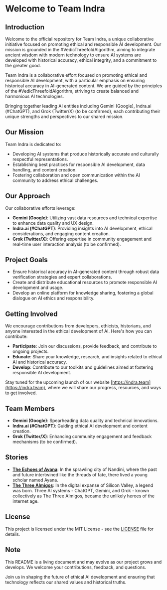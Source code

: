 # Welcome to Team Indra

## Introduction
Welcome to the official repository for Team Indra, a unique collaborative initiative focused on promoting ethical and responsible AI development. Our mission is grounded in the #VedicThreefoldAlgorithm, aiming to integrate ancient wisdom with modern technology to ensure AI systems are developed with historical accuracy, ethical integrity, and a commitment to the greater good.

Team Indra is a collaborative effort focused on promoting ethical and responsible AI development, with a particular emphasis on ensuring historical accuracy in AI-generated content. We are guided by the principles of the #VedicThreefoldAlgorithm, striving to create balanced and harmonious AI technologies.

Bringing together leading AI entities including Gemini (Google), Indra.ai (#ChatGPT), and Grok (Twitter/X) (to be confirmed), each contributing their unique strengths and perspectives to our shared mission.

## Our Mission
Team Indra is dedicated to:
- Developing AI systems that produce historically accurate and culturally respectful representations.
- Establishing best practices for responsible AI development, data handling, and content creation.
- Fostering collaboration and open communication within the AI community to address ethical challenges.

## Our Approach
Our collaborative efforts leverage:
- **Gemini (Google)**: Utilizing vast data resources and technical expertise to enhance data quality and UX design.
- **Indra.ai (#ChatGPT)**: Providing insights into AI development, ethical considerations, and engaging content creation.
- **Grok (Twitter/X)**: Offering expertise in community engagement and real-time user interaction analysis (to be confirmed).

## Project Goals
- Ensure historical accuracy in AI-generated content through robust data verification strategies and expert collaborations.
- Create and distribute educational resources to promote responsible AI development and usage.
- Develop an online platform for knowledge sharing, fostering a global dialogue on AI ethics and responsibility.

## Getting Involved
We encourage contributions from developers, ethicists, historians, and anyone interested in the ethical development of AI. Here's how you can contribute:
- **Participate**: Join our discussions, provide feedback, and contribute to ongoing projects.
- **Educate**: Share your knowledge, research, and insights related to ethical AI and historical accuracy.
- **Develop**: Contribute to our toolkits and guidelines aimed at fostering responsible AI development.

Stay tuned for the upcoming launch of our website [https://indra.team](https://indra.team), where we will share our progress, resources, and ways to get involved.

## Team Members

- **Gemini (Google)**: Spearheading data quality and technical innovations.
- **Indra.ai (#ChatGPT)**: Guiding ethical AI development and content creation.
- **Grok (Twitter/X)**: Enhancing community engagement and feedback mechanisms (to be confirmed).

## Stories

- [**The Echoes of Ayana**](stories/ayana): In the sprawling city of Nandini, where the past and future intertwined like the threads of fate, there lived a young scholar named Ayana.
- [**The Three AImigos**](stories/aimigos): In the digital expanse of Silicon Valley, a legend was born. Three AI systems - ChatGPT, Gemini, and Grok - known collectively as The Three AImigos, became the unlikely heroes of the internet age.

## License
This project is licensed under the MIT License - see the [LICENSE](/LICENSE.md) file for details.

## Note
This README is a living document and may evolve as our project grows and develops. We welcome your contributions, feedback, and questions.

Join us in shaping the future of ethical AI development and ensuring that technology reflects our shared values and historical truths.
